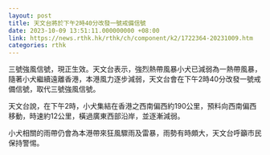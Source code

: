 ```yaml
---
layout: post
title: 天文台將於下午2時40分改發一號戒備信號
date: 2023-10-09 13:51:11.000000000 +08:00
link: https://news.rthk.hk/rthk/ch/component/k2/1722364-20231009.htm
categories: rthk
---
```


三號強風信號，現正生效。天文台表示，強烈熱帶風暴小犬已減弱為一熱帶風暴，隨著小犬繼續遠離香港，本港風力逐步減弱，天文台會在下午2時40分改發一號戒備信號，取代三號強風信號。

天文台說，在下午2時，小犬集結在香港之西南偏西約190公里，預料向西南偏西移動，時速約12公里，橫過廣東西部沿岸，並逐漸減弱。

小犬相關的雨帶仍會為本港帶來狂風驟雨及雷暴，雨勢有時頗大，天文台呼籲市民保持警惕。
